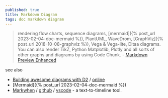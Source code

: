 ```yaml
---
published: true
title: Markdown Diagram
tags: doc markdown diagram
---
```

> rendering flow charts, sequence diagrams, [mermaid]({% post_url 2023-02-04-doc-mermaid %}), PlantUML, WaveDrom, [GraphViz]({% post_url 2018-10-08-graphviz %}), Vega & Vega-lite, Ditaa diagrams. You can also render TikZ, Python Matplotlib, Plotly and all sorts of other graphs and diagrams by using Code Chunk. - [Markdown Preview Enhanced](https://shd101wyy.github.io/markdown-preview-enhanced/#/diagrams)

see also
- [Building awesome diagrams with D2](https://victorbjorklund.com/build-diagrams-as-code-with-d2-d2lang) / [online](https://play.d2lang.com/?script=qlDQtVOo5AIEAAD__w%3D%3D&) 
- [Mermaid]({% post_url 2023-02-04-doc-mermaid %})
- [Markwhen](https://docs.markwhen.com/) / [github](https://github.com/mark-when/markwhen) / [vscode](https://marketplace.visualstudio.com/items?itemName=Markwhen.markwhen) -  a text-to-timeline tool.
